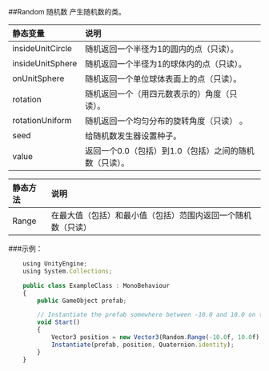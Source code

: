 ##Random 随机数
产生随机数的类。

|静态变量|说明|
|:--|:--|
|insideUnitCircle|随机返回一个半径为1的圆内的点（只读）。|
|insideUnitSphere|随机返回一个半径为1的球体内的点（只读）。|
|onUnitSphere|随机返回一个单位球体表面上的点（只读）。|
|rotation|随机返回一个（用四元数表示的）角度（只读）。|
|rotationUniform|随机返回一个均匀分布的旋转角度（只读） 。|
|seed|给随机数发生器设置种子。|
|value|返回一个0.0（包括）到1.0（包括）之间的随机数（只读）。|

|静态方法|说明|
|:--|:--|
|Range|在最大值（包括）和最小值（包括）范围内返回一个随机数（只读）|


###示例：

```javascript
    using UnityEngine;
    using System.Collections;

    public class ExampleClass : MonoBehaviour
    {
        public GameObject prefab;

        // Instantiate the prefab somewhere between -10.0 and 10.0 on the x-z plane
        void Start()
        {
            Vector3 position = new Vector3(Random.Range(-10.0f, 10.0f), 0, Random.Range(-10.0f, 10.0f));
            Instantiate(prefab, position, Quaternion.identity);
        }
    }
```

